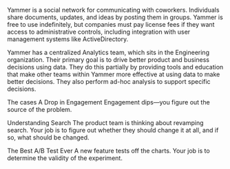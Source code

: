 Yammer is a social network for communicating with coworkers. Individuals share documents, updates, and ideas by posting them in groups.
Yammer is free to use indefinitely, but companies must pay license fees if they want access to administrative controls, including integration with user management systems like ActiveDirectory.

Yammer has a centralized Analytics team, which sits in the Engineering organization. Their primary goal is to drive better product and business decisions using data.
They do this partially by providing tools and education that make other teams within Yammer more effective at using data to make better decisions. They also perform ad-hoc analysis to support specific decisions.

The cases
A Drop in Engagement
Engagement dips—you figure out the source of the problem.

Understanding Search
The product team is thinking about revamping search. Your job is to figure out whether they should change it at all, and if so, what should be changed.

The Best A/B Test Ever
A new feature tests off the charts. Your job is to determine the validity of the experiment.

